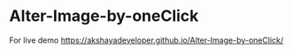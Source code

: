 # Alter-Image-by-oneClick
For live demo  https://akshayadeveloper.github.io/Alter-Image-by-oneClick/
